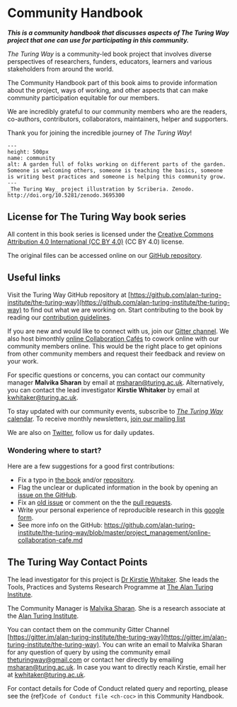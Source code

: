 # Community Handbook

***This is a community handbook that discusses aspects of The Turing Way project that one can use for participating in this community.***

_The Turing Way_ is a community-led book project that involves diverse perspectives of researchers, funders, educators, learners and various stakeholders from around the world.

The Community Handbook part of this book aims to provide information about the project, ways of working, and other aspects that can make community participation equitable for our members.

We are incredibly grateful to our community members who are the readers, co-authors, contributors, collaborators, maintainers, helper and supporters.

Thank you for joining the incredible journey of _The Turing Way_!

```{figure} ../figures/community.jpg
---
height: 500px
name: community
alt: A garden full of folks working on different parts of the garden. Someone is welcoming others, someone is teaching the basics, someone is writing best practices and someone is helping this community grow.
---
_The Turing Way_ project illustration by Scriberia. Zenodo. http://doi.org/10.5281/zenodo.3695300
```

## License for The Turing Way book series

All content in this book series is licensed under the [Creative Commons Attribution 4.0 International (CC BY 4.0)](https://creativecommons.org/licenses/by/4.0/deed.ast) (CC BY 4.0) license.

The original files can be accessed online on our [GitHub repository](https://github.com/alan-turing-institute/the-turing-way/tree/master/book/website).

## Useful links

Visit the Turing Way GitHub repository at [https://github.com/alan-turing-institute/the-turing-way](https://github.com/alan-turing-institute/the-turing-way) to find out what we are working on.
Start contributing to the book by reading our [contribution guidelines](https://github.com/alan-turing-institute/the-turing-way/blob/master/CONTRIBUTING.md).

If you are new and would like to connect with us, join our [Gitter channel](https://gitter.im/alan-turing-institute/the-turing-way).
We also host bimonthly [online Collaboration Cafés](https://github.com/alan-turing-institute/the-turing-way/blob/master/project_management/online-collaboration-cafe.md) to cowork online with our community members online.
This would be the right place to get opinions from other community members and request their feedback and review on your work.

For specific questions or concerns, you can contact our community manager **Malvika Sharan** by email at [msharan@turing.ac.uk](mailto:msharan@turing.ac.uk).
Alternatively, you can contact the lead investigator **Kirstie Whitaker** by email at [kwhitaker@turing.ac.uk](mailto:kwhitaker@turing.ac.uk).

To stay updated with our community events, subscribe to [_The Turing Way_ calendar](https://calendar.google.com/calendar?cid=dGhldHVyaW5nd2F5QGdtYWlsLmNvbQ).
To receive monthly newsletters, [join our mailing list](https://tinyletter.com/TuringWay)

We are also on [Twitter](https://twitter.com/turingway), follow us for daily updates.

### Wondering where to start?

Here are a few suggestions for a good first contributions:

- Fix a typo in [the book](https://the-turing-way.netlify.com) and/or [repository](https://github.com/alan-turing-institute/the-turing-way).
- Flag the unclear or duplicated information in the book by opening an [issue on the GitHub](https://github.com/alan-turing-institute/the-turing-way/issues).
- Fix an [old issue](https://github.com/alan-turing-institute/the-turing-way/issues) or comment on the the [pull requests](https://github.com/alan-turing-institute/the-turing-way/pulls).
- Write your personal experience of reproducible research in this [google form](https://goo.gl/forms/akFqZEIy2kxAjfZW2).
- See more info on the GitHub: https://github.com/alan-turing-institute/the-turing-way/blob/master/project_management/online-collaboration-cafe.md

## The Turing Way Contact Points

The lead investigator for this project is [Dr Kirstie Whitaker](https://whitakerlab.github.io/about).
She leads the Tools, Practices and Systems Research Programme at [The Alan Turing Institute](http://turing.ac.uk).

The Community Manager is [Malvika Sharan](https://about.me/malvikasharan). She is a research associate at the [Alan Turing Institute](http://turing.ac.uk).

You can contact them on the community Gitter Channel [https://gitter.im/alan-turing-institute/the-turing-way](https://gitter.im/alan-turing-institute/the-turing-way).
You can write an email to Malvika Sharan for any question of query by using the community email [theturingway@gmail.com](mailto:theturingway@gmail.com) or contact her directly by emailing [msharan@turing.ac.uk](mailto:msharan@turing.ac.uk).
In case you want to directly reach Kirstie, email her at [kwhitaker@turing.ac.uk](mailto:kwhitaker@turing.ac.uk).

For contact details for Code of Conduct related query and reporting, please see the {ref}`Code of Conduct file <ch-coc>` in this Community Handbook.
